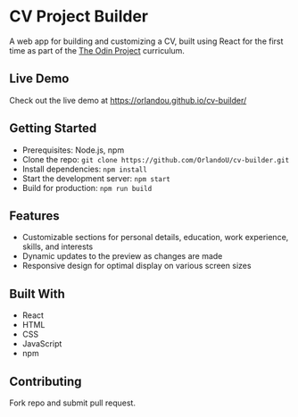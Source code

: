 # CV Project Builder
A web app for building and customizing a CV, built using React for the first time as part of the [The Odin Project](https://www.theodinproject.com) curriculum.

## Live Demo
Check out the live demo at https://orlandou.github.io/cv-builder/

## Getting Started
- Prerequisites: Node.js, npm
- Clone the repo: `git clone https://github.com/OrlandoU/cv-builder.git` 
- Install dependencies: `npm install`
- Start the development server: `npm start`
- Build for production: `npm run build`

## Features
- Customizable sections for personal details, education, work experience, skills, and interests
- Dynamic updates to the preview as changes are made
- Responsive design for optimal display on various screen sizes

## Built With
- React
- HTML
- CSS
- JavaScript
- npm

## Contributing
Fork repo and submit pull request.


